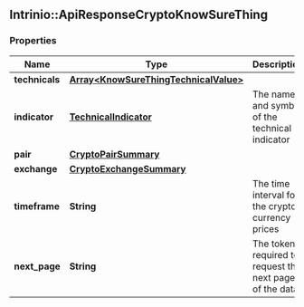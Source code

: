 ## Intrinio::ApiResponseCryptoKnowSureThing

### Properties
Name | Type | Description | Notes
------------ | ------------- | ------------- | -------------
**technicals** | [**Array&lt;KnowSureThingTechnicalValue&gt;**](KnowSureThingTechnicalValue.md) |  | [optional] 
**indicator** | [**TechnicalIndicator**](TechnicalIndicator.md) | The name and symbol of the technical indicator | [optional] 
**pair** | [**CryptoPairSummary**](CryptoPairSummary.md) |  | [optional] 
**exchange** | [**CryptoExchangeSummary**](CryptoExchangeSummary.md) |  | [optional] 
**timeframe** | **String** | The time interval for the crypto currency prices | [optional] 
**next_page** | **String** | The token required to request the next page of the data | [optional] 


